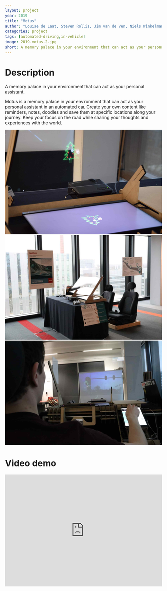 ```yaml
---
layout: project
year: 2019
title: "Motus"
author: "Louise de Laat, Steven Rollis, Jim van de Ven, Niels Winkelman"
categories: project
tags: [automated-driving,in-vehicle]
image: 2019-motus-2.jpg
short: A memory palace in your environment that can act as your personal assistant in an automated car.
---
```


# Description
A memory palace in your environment that can act as your personal assistant.

Motus is a memory palace in your environment that can act as your personal assistant in an automated car. Create your own content like reminders, notes, doodles and save them at specific locations along your journey. Keep your focus on the road while sharing your thoughts and experiences with the world.

![motus](/assets/img/2019-motus-1.jpg)
![motus](/assets/img/2019-motus-3.jpg)
![motus](/assets/img/2019-motus-4.jpg)

# Video demo
<iframe style="display:inline-block; border:0px solid #FFF; width: 100%; height: 358px" src="https://www.youtube.com/embed/dn0oHacRN7w?playlist=dn0oHacRN7w&loop=1&autoplay=1&mute=1" frameborder="0" allowfullscreen></iframe>
